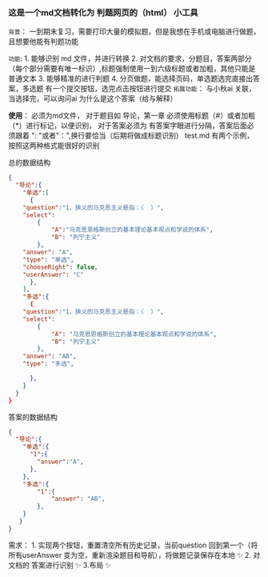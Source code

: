 ### 这是一个md文档转化为 判题网页的（html） 小工具

`背景`：
    一到期末复习，需要打印大量的模拟题，但是我想在手机或电脑进行做题，且想要他能有判题功能

`功能`:
        1. 能够识别 md 文件，并进行转换
        2. 对文档的要求，分题目，答案两部分（每个部分需要有唯一标识）,标题强制使用一到六级标题或者加粗，其他只能是普通文本
        3. 能够精准的进行判题
        4. 分页做题，能选择页码，单选题选完直接出答案，多选题 有一个提交按钮，选完点击按钮进行提交
`拓展功能`：
        与小秋ai 关联，当选择完，可以询问ai 为什么是这个答案（给与解释）

**使用**： 
  必须为md文件，
  对于题目如 导论，第一章  必须使用标题（#）或者加粗（*）进行标记，以便识别，
  对于答案必须为 有答案字眼进行分隔，答案后面必须跟着  ": "或者"：",换行要恰当（后期将做成标题识别）
  test.md  有两个示例，按照这两种格式能很好的识别

总的数据结构

```json
{
  "导论":{
    "单选":[
      {
	"question":"1、狭义的马克思主义是指：（  ）",
	"select":
        {
        	"A":"马克思恩格斯创立的基本理论基本观点和学说的体系",
            "B": "列宁主义"
        },
    "answer": "A",
    "type": "单选",
    "chooseRight": false,
    "userAnswer": "C"
      },
    ],
    "多选":{
      {
    "question":"1、狭义的马克思主义是指：（  ）",
    "select": 
        {
            "A": "马克思恩格斯创立的基本理论基本观点和学说的体系",
            "B": "列宁主义"
        },
    "answer": "AB",
    "type": "多选",

      },
    }
  }
}
```

答案的数据结构

```json
{
  "导论":{
    "单选":{
      "1":{
        "answer":"A",
      },
    },
    "多选":{
        "1":{	
            "answer": "AB",
        },
    }
   }
}
```


需求：
    1. 实现两个按钮，重置清空所有历史记录，当前question 回到第一个（将所有userAnswer 变为空，重新渲染题目和导航），将做题记录保存在本地 ✨ 
    2. 对文档的 答案进行识别 ✨ 
		3.布局  ✨ 



